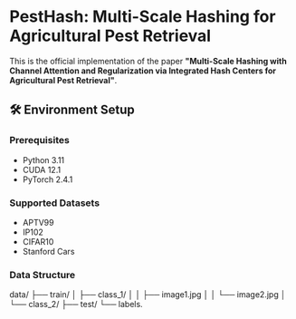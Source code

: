 # PestHash: Multi-Scale Hashing for Agricultural Pest Retrieval

[](https://doi.org/10.5281/zenodo.17396419)

This is the official implementation of the paper **"Multi-Scale Hashing with Channel Attention and Regularization via Integrated Hash Centers for Agricultural Pest Retrieval"**.



## 🛠️ Environment Setup

### Prerequisites

- Python 3.11
- CUDA 12.1
- PyTorch 2.4.1

### Supported Datasets

- APTV99
- IP102
- CIFAR10
- Stanford Cars
### Data Structure
data/
├── train/
│ ├── class_1/
│ │ ├── image1.jpg
│ │ └── image2.jpg
│ └── class_2/
├── test/
└── labels.

